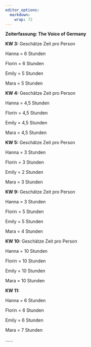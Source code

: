 ```yaml
---
editor_options: 
  markdown: 
    wrap: 72
---
```


**Zeiterfassung: The Voice of Germany**

**KW 3:** Geschätze Zeit pro Person

Hanna = 6 Stunden

Florin = 6 Stunden

Emily = 5 Stunden

Mara = 5 Stunden

**KW 4:** Geschätze Zeit pro Person

Hanna = 4,5 Stunden

Florin = 4,5 Stunden

Emily = 4,5 Stunden

Mara = 4,5 Stunden

**KW 5:** Geschätze Zeit pro Person

Hanna = 3 Stunden

Florin = 3 Stunden

Emily = 2 Stunden

Mara = 3 Stunden

**KW 9:** Geschätze Zeit pro Person

Hanna = 3 Stunden

Florin = 5 Stunden

Emily = 5 Stunden

Mara = 4 Stunden

**KW 10:** Geschätze Zeit pro Person

Hanna = 10 Stunden

Florin = 10 Stunden

Emily = 10 Stunden

Mara = 10 Stunden

**KW 11:**

Hanna = 6 Stunden

Florin = 6 Stunden

Emily = 6 Stunden

Mara = 7 Stunden

......
